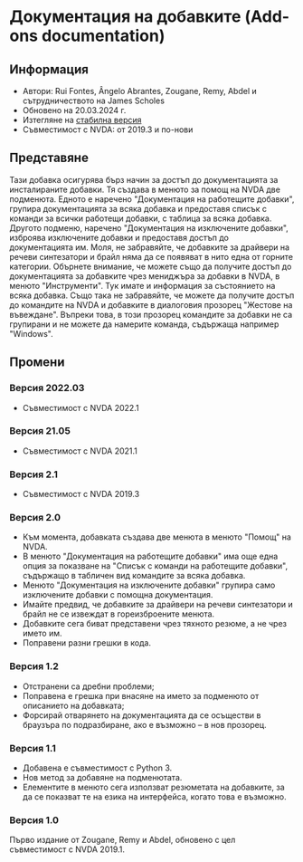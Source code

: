 # Документация на добавките (Add-ons documentation) #

## Информация ##
* Автори: Rui Fontes, Ângelo Abrantes, Zougane, Remy, Abdel и сътрудничеството на James Scholes
* Обновено на 20.03.2024 г.
* Изтегляне на [стабилна версия][1]
* Съвместимост с NVDA: от 2019.3 и по-нови


## Представяне ##
Тази добавка осигурява бърз начин за достъп до документацията за инсталираните добавки. Тя създава в менюто за помощ на NVDA две подменюта. Едното е наречено \"Документация на работещите добавки\", групира документацията за всяка добавка и предоставя списък с команди за всички работещи добавки, с таблица за всяка добавка. Другото подменю, наречено \"Документация на изключените добавки\", изброява изключените добавки и предоставя достъп до документацията им. Моля, не забравяйте, че добавките за драйвери на речеви синтезатори и брайл няма да се появяват в нито една от горните категории. Обърнете внимание, че можете също да получите достъп до документацията за добавките чрез мениджъра за добавки в NVDA, в менюто \"Инструменти\". Тук имате и информация за състоянието на всяка добавка. Също така не забравяйте, че можете да получите достъп до командите на NVDA и добавките в диалоговия прозорец \"Жестове на въвеждане\". Въпреки това, в този прозорец командите за добавки не са групирани и не можете да намерите команда, съдържаща например \"Windows\".


## Промени ##


### Версия 2022.03 ###
* Съвместимост с NVDA 2022.1

### Версия 21.05 ###
* Съвместимост с NVDA 2021.1

### Версия 2.1 ###
* Съвместимост с NVDA 2019.3

### Версия 2.0 ###
* Към момента, добавката създава две менюта в менюто \"Помощ\" на NVDA.
* В менюто \"Документация на работещите добавки\" има още една опция за показване на \"Списък с команди на работещите добавки\", съдържащо в табличен вид командите за всяка добавка.
* Менюто \"Документация на изключените добавки\" групира само изключените добавки с помощна документация.
* Имайте предвид, че добавките за драйвери на речеви синтезатори и брайл не се извеждат в гореизброените менюта.
* Добавките сега биват представени чрез тяхното резюме, а не чрез името им.
* Поправени разни грешки в кода.

### Версия 1.2 ###
* Отстранени са дребни проблеми;
* Поправена е грешка при внасяне на името за подменюто от описанието на добавката;
* Форсирай отварянето на документацията да се осъществи в браузъра по подразбиране, ако е възможно – в нов прозорец.

### Версия 1.1 ###
* Добавена е съвместимост с Python 3.
* Нов метод за добавяне на подменютата.
* Елементите в менюто сега използват резюметата на добавките, за да се показват те на езика на интерфейса, когато това е възможно.

### Версия 1.0 ###
Първо издание от Zougane, Remy и Abdel, обновено с цел съвместимост с NVDA 2019.1.


[1]: https://github.com/ruifontes/addonsHelp/releases/download/2024.03.20/addonsHelp-2024.03.20.nvda-addon
